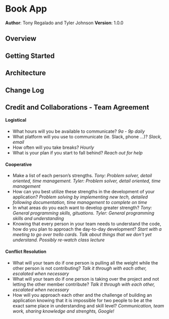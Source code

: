 # Book App

**Author**: Tony Regalado and Tyler Johnson
**Version**: 1.0.0

## Overview
<!-- Provide a high level overview of what this application is and why you are building it, beyond the fact that it's an assignment for this class. (i.e. What's your problem domain?) -->

## Getting Started
<!-- What are the steps that a user must take in order to build this app on their own machine and get it running? -->

## Architecture
<!-- Provide a detailed description of the application design. What technologies (languages, libraries, etc) you're using, and any other relevant design information. -->

## Change Log
<!-- Use this area to document the iterative changes made to your application as each feature is successfully implemented. Use time stamps. Here's an example:

01-01-2001 4:59pm - Application now has a fully-functional express server, with a GET route for the location resource. -->

## Credit and Collaborations - Team Agreement
#### Logistical
- What hours will you be available to communicate? *9a - 9p daily*
- What platform will you use to communicate (ie. Slack, phone …)? *Slack, email*
- How often will you take breaks? *Hourly*
- What is your plan if you start to fall behind? *Reach out for help*

#### Cooperative
- Make a list of each person’s strengths. *Tony: Problem solver, detail oriented, time management. Tyler: Problem solver, detail oriented, time management*
- How can you best utilize these strengths in the development of your application? *Problem solving by implementing new tech, detailed following documentation, time management to complete on time*
- In what areas do you each want to develop greater strength? *Tony: General programming skills, gituations. Tyler: General programming skills and understanding*
- Knowing that every person in your team needs to understand the code, how do you plan to approach the day-to-day development? *Start with a meeting to go over trello cards. Talk about things that we don't yet understand. Possibly re-watch class lecture*

#### Conflict Resolution
- What will your team do if one person is pulling all the weight while the other person is not contributing? *Talk it through with each other, escalated when necessary*
- What will your team do if one person is taking over the project and not letting the other member contribute? *Talk it through with each other, escalated when necessary*
- How will you approach each other and the challenge of building an application knowing that it is impossible for two people to be at the exact same place in understanding and skill level? *Communication, team work, sharing knowledge and strenghts, Google!*